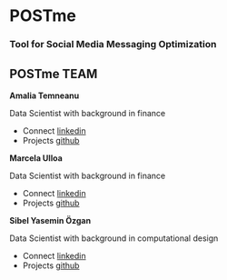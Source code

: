 # POSTme

### Tool for Social Media Messaging Optimization

## POSTme TEAM

**Amalia Temneanu**

Data Scientist with background in finance
- Connect [linkedin](https://www.linkedin.com/in/amalia-temneanu-02090926/)
- Projects [github](https://github.com/AmaliaTemneanu)

**Marcela Ulloa**

Data Scientist with background in finance
- Connect [linkedin](https://www.linkedin.com/in/marcelaulloa/)
- Projects [github](https://github.com/marcelaulloa)


**Sibel Yasemin Özgan**

Data Scientist with background in computational design
- Connect [linkedin](https://www.linkedin.com/in/sibelyozgan/)
- Projects [github](https://github.com/sibelyozgan)
